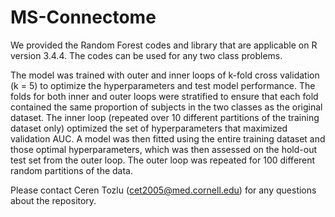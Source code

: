 # MS-Connectome

We provided the Random Forest codes and library that are applicable on R version 3.4.4. The codes can be used for any two class problems.

The model was trained with outer and inner loops of k-fold cross validation (k = 5) to optimize the hyperparameters and test model performance. The folds for both inner and outer loops were stratified to ensure that each fold contained the same proportion of subjects in the two classes as the original dataset. The inner loop (repeated over 10 different partitions of the training dataset only) optimized the set of hyperparameters that maximized validation AUC. A model was then fitted using the entire training dataset and those optimal hyperparameters, which was then assessed on the hold-out test set from the outer loop. The outer loop was repeated for 100 different random partitions of the data. 

Please contact Ceren Tozlu (cet2005@med.cornell.edu) for any questions about the repository.




